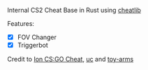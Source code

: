 Internal CS2 Cheat Base in Rust using [cheatlib](https://github.com/implicitlycorrect/cheatlib)

Features:
- [x] FOV Changer
- [x] Triggerbot

Credit to [Ion CS:GO Cheat](https://github.com/zorftw/Ion), [uc](https://www.unknowncheats.me/forum/rust-language-/620533-cs2-internal-rust-cheat-base.html) and [toy-arms](https://github.com/pseuxide/toy-arms)
